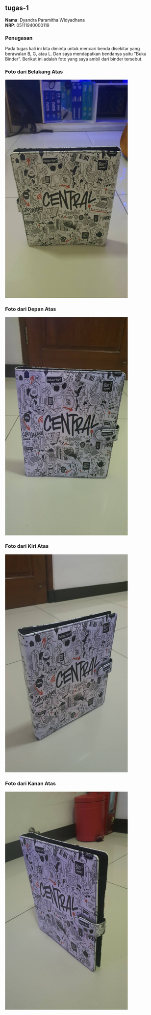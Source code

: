 ## tugas-1

**Nama**: Dyandra Paramitha Widyadhana<br>
**NRP**: 05111940000119

### Penugasan
Pada tugas kali ini kita diminta untuk mencari benda disekitar yang berawalan B, G, atau L. Dan saya mendapatkan bendanya yaitu "Buku Binder". Berikut ini adalah foto yang saya ambil dari binder tersebut. 

### Foto dari Belakang Atas
<img src="images/belakangatas.jpg" width="400">

### Foto dari Depan Atas
<img src="images/depanatas.jpg" width="400">

### Foto dari Kiri Atas
<img src="images/kiriatas.jpg" width="400">

### Foto dari Kanan Atas
<img src="images/kananatas.jpg" width="400">